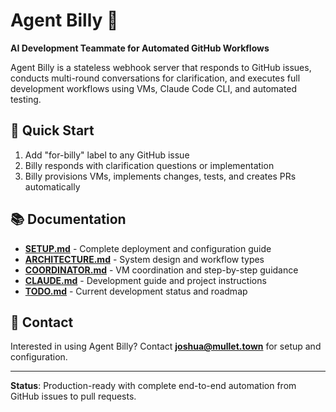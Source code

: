 # Agent Billy 🤖

**AI Development Teammate for Automated GitHub Workflows**

Agent Billy is a stateless webhook server that responds to GitHub issues, conducts multi-round conversations for clarification, and executes full development workflows using VMs, Claude Code CLI, and automated testing.

## 🚀 Quick Start

1. Add "for-billy" label to any GitHub issue
2. Billy responds with clarification questions or implementation
3. Billy provisions VMs, implements changes, tests, and creates PRs automatically

## 📚 Documentation

- **[SETUP.md](SETUP.md)** - Complete deployment and configuration guide
- **[ARCHITECTURE.md](ARCHITECTURE.md)** - System design and workflow types
- **[COORDINATOR.md](COORDINATOR.md)** - VM coordination and step-by-step guidance
- **[CLAUDE.md](CLAUDE.md)** - Development guide and project instructions
- **[TODO.md](TODO.md)** - Current development status and roadmap

## 🤝 Contact

Interested in using Agent Billy? Contact **joshua@mullet.town** for setup and configuration.

---

**Status**: Production-ready with complete end-to-end automation from GitHub issues to pull requests.
